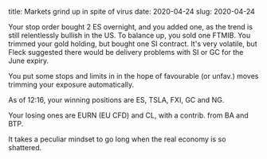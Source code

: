 title: Markets grind up in spite of virus
date: 2020-04-24
slug: 2020-04-24




Your stop order bought 2 ES overnight, and you added one, as the trend is still relentlessly bullish in the US.
To balance up, you sold one FTMIB.
You trimmed your gold holding, but bought one SI contract. 
It's very volatile, but Fleck suggested there would be delivery problems with SI or GC for the June expiry.

You put some stops and limits in in the hope of favourable (or unfav.) moves trimming your exposure automatically.

As of 12:16, your winning positions are ES, TSLA, FXI, GC and NG. 

Your losing ones are EURN (EU CFD) and CL, with a contrib. from BA and BTP.

It takes a peculiar mindset to go long when the real economy is so shattered.

